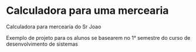 # Calculadora para uma mercearia
Calculadora para mercearia do Sr Joao

Exemplo de projeto para os alunos se basearem no 1° semestre do curso de desenvolvimento de sistemas
